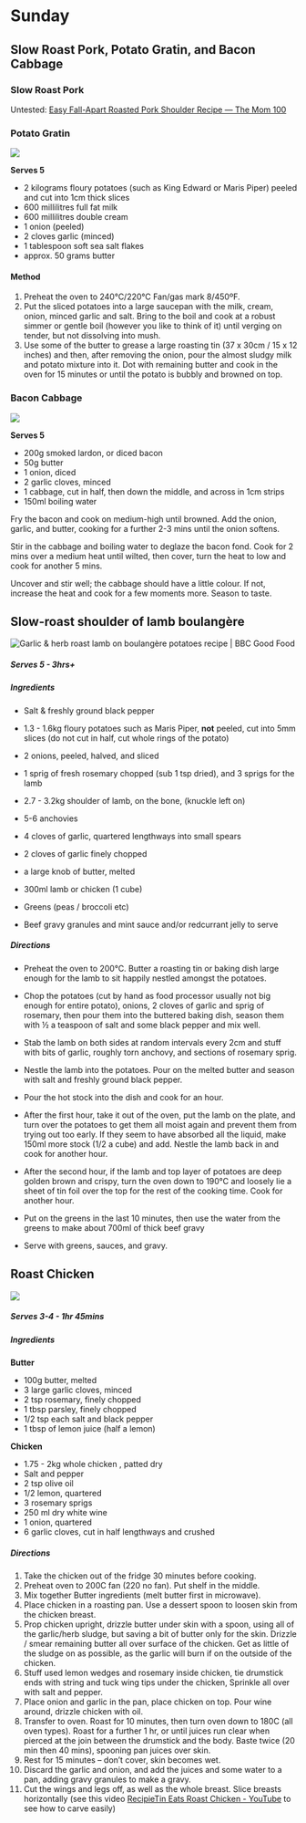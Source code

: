# Sunday

## Slow Roast Pork, Potato Gratin, and Bacon Cabbage

### Slow Roast Pork

Untested: [Easy Fall-Apart Roasted Pork Shoulder Recipe &mdash; The Mom 100](https://themom100.com/recipe/fall-apart-roasted-pork-shoulder-rosemary-mustard-garlic/)

### Potato Gratin

![](Images/2022-01-17-08-37-54-image.png)

**Serves 5**

- 2 kilograms floury potatoes (such as King Edward or Maris Piper) peeled and cut into 1cm thick slices
- 600 millilitres full fat milk
- 600 millilitres double cream
- 1 onion (peeled)
- 2 cloves garlic (minced)
- 1 tablespoon soft sea salt flakes
- approx. 50 grams butter

#### Method

1. Preheat the oven to 240°C/220°C Fan/gas mark 8/450ºF.
2. Put the sliced potatoes into a large saucepan with the milk, cream, onion, minced garlic and salt. Bring to the boil and cook at a robust simmer or gentle boil (however you like to think of it) until verging on tender, but not dissolving into mush.
3. Use some of the butter to grease a large roasting tin (37 x 30cm / 15 x 12 inches) and then, after removing the onion, pour the almost sludgy milk and potato mixture into it. Dot with remaining butter and cook in the oven for 15 minutes or until the potato is bubbly and browned on top.

### Bacon Cabbage

![](Images/2022-01-17-08-38-58-image.png)

**Serves 5**

- 200g smoked lardon, or diced bacon
- 50g butter
- 1 onion, diced
- 2 garlic cloves, minced 
- 1 cabbage, cut in half, then down the middle, and across in 1cm strips 
- 150ml boiling water

Fry the bacon and cook on medium-high until browned. Add the onion, garlic, and butter, cooking for a further 2-3 mins until the onion softens.

Stir in the cabbage and boiling water to deglaze the bacon fond. Cook for 2 mins over a medium heat until wilted, then cover, turn the heat to low and cook for another 5 mins.

Uncover and stir well; the cabbage should have a little colour. If not, increase the heat and cook for a few moments more. Season to taste.

## Slow-roast shoulder of lamb boulangère

![Garlic & herb roast lamb on boulangère potatoes recipe | BBC Good Food](https://images.immediate.co.uk/production/volatile/sites/30/2020/08/recipe-image-legacy-id-585467_11-5211525.jpg)

##### Serves 5 - 3hrs+

##### Ingredients

- Salt & freshly ground black pepper

- 1.3 - 1.6kg floury potatoes such as Maris Piper, **not** peeled, cut into 5mm slices (do not cut in half, cut whole rings of the potato)

- 2 onions, peeled, halved, and sliced

- 1 sprig of fresh rosemary chopped (sub 1 tsp dried), and 3 sprigs for the lamb

- 2.7 - 3.2kg shoulder of lamb, on the bone, (knuckle left on)

- 5-6 anchovies

- 4 cloves of garlic, quartered lengthways into small spears

- 2 cloves of garlic finely chopped

- a large knob of butter, melted

- 300ml lamb or chicken (1 cube)

- Greens (peas / broccoli etc)

- Beef gravy granules and mint sauce and/or redcurrant jelly to serve

##### Directions

- Preheat the oven to 200°C. Butter a roasting tin or baking dish large enough for the lamb to sit happily nestled amongst the potatoes.

- Chop the potatoes (cut by hand as food processor usually not big enough for entire potato), onions, 2 cloves of garlic and sprig of rosemary, then pour them into the buttered baking dish, season them with ½ a teaspoon of salt and some black pepper and mix well.

- Stab the lamb on both sides at random intervals every 2cm and stuff with bits of garlic, roughly torn anchovy, and sections of rosemary sprig.

- Nestle the lamb into the potatoes. Pour on the melted butter and season with salt and freshly ground black pepper.

- Pour the hot stock into the dish and cook for an hour.

- After the first hour, take it out of the oven, put the lamb on the plate, and turn over the potatoes to get them all moist again and prevent them from trying out too early. If they seem to have absorbed all the liquid, make 150ml more stock (1/2 a cube) and add. Nestle the lamb back in and cook for another hour.

- After the second hour, if the lamb and top layer of potatoes are deep golden brown and crispy, turn the oven down to 190°C and loosely lie a sheet of tin foil over the top for the rest of the cooking time. Cook for another hour.

- Put on the greens in the last 10 minutes, then use the water from the greens to make about 700ml of thick beef gravy

- Serve with greens, sauces, and gravy.

## Roast Chicken

![](Images/2022-07-20-09-51-57-image.png)

##### Serves 3-4 - 1hr 45mins

##### Ingredients

**Butter**

- 100g butter, melted
- 3 large garlic cloves, minced
- 2 tsp rosemary, finely chopped
- 1 tbsp parsley, finely chopped
- 1/2 tsp each salt and black pepper
- 1 tbsp of lemon juice (half a lemon)

**Chicken**

- 1.75 - 2kg whole chicken , patted dry
- Salt and pepper
- 2 tsp olive oil
- 1/2 lemon, quartered
- 3 rosemary sprigs
- 250 ml dry white wine
- 1 onion, quartered
- 6 garlic cloves, cut in half lengthways and crushed

##### Directions

1. Take the chicken out of the fridge 30 minutes before cooking.
2. Preheat oven to 200C fan (220 no fan). Put shelf in the middle.
3. Mix together Butter ingredients (melt butter first in microwave).
4. Place chicken in a roasting pan. Use a dessert spoon to loosen skin from the chicken breast.
5. Prop chicken upright, drizzle butter under skin with a spoon, using all of the garlic/herb sludge, but saving a bit of butter only for the skin. Drizzle / smear remaining butter all over surface of the chicken. Get as little of the sludge on as possible, as the garlic will burn if on the outside of the chicken.
6. Stuff used lemon wedges and rosemary inside chicken, tie drumstick ends with string and tuck wing tips under the chicken, Sprinkle all over with salt and pepper.
7. Place onion and garlic in the pan, place chicken on top. Pour wine around, drizzle chicken with oil.
8. Transfer to oven. Roast for 10 minutes, then turn oven down to 180C (all oven types). Roast for a further 1 hr, or until juices run clear when pierced at the join between the drumstick and the body. Baste twice (20 min then 40 mins), spooning pan juices over skin.
9. Rest for 15 minutes – don’t cover, skin becomes wet.
10. Discard the garlic and onion, and add the juices and some water to a pan, adding gravy granules to make a gravy.
11. Cut the wings and legs off, as well as the whole breast. Slice breasts horizontally (see this video [RecipieTin Eats Roast Chicken - YouTube](https://www.youtube.com/watch?v=GiyOpq_C7fw&t=81s) to see how to carve easily)
